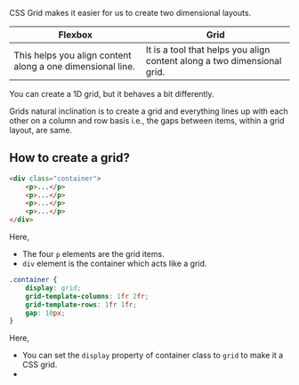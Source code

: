 CSS Grid makes it easier for us to create two dimensional layouts.

| **Flexbox**                                                | **Grid**                                                                |
| ---------------------------------------------------------- | ----------------------------------------------------------------------- |
| This helps you align content along a one dimensional line. | It is a tool that helps you align content along a two dimensional grid. |
You can create a 1D grid, but it behaves a bit differently.

Grids natural inclination is to create a grid and everything lines up with each other on a column and row basis i.e., the gaps between items, within a grid layout, are same.

## How to create a grid?

```html
<div class="container">
	<p>...</p>
	<p>...</p>
	<p>...</p>
	<p>...</p>
</div>
```

Here,
- The four `p` elements are the grid items.
- `div` element is the container which acts like a grid.


```css
.container {
	display: grid;
	grid-template-columns: 1fr 2fr;
	grid-template-rows: 1fr 1fr;
	gap: 10px;
}
```

Here,
- You can set the `display` property of container class to `grid` to make it a CSS grid.
- 